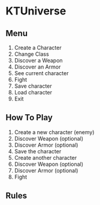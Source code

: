 # KTUniverse #

## Menu ##
1. Create a Character
2. Change Class
3. Discover a Weapon
4. Discover an Armor
5. See current character
6. Fight
7. Save character
8. Load character
9. Exit

## How To Play ##
1. Create a new character (enemy)
2. Discover Weapon (optional)
3. Discover Armor (optional)
4. Save the character
5. Create another character
6. Discover Weapon (optional)
7. Discover Armor (optional)
8. Fight

## Rules ##
